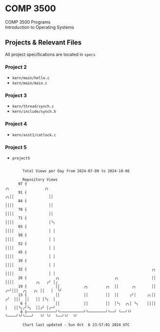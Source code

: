 # COMP 3500
COMP 3500 Programs  
Introduction to Operating Systems  
## Projects & Relevant Files
All project specifications are located in `specs`
### Project 2
- `kern/main/hello.c`
- `kern/main/main.c`
### Project 3
- `kern/thread/synch.c`
- `kern/include/synch.h`
### Project 4
- `kern/asst1/catlock.c`
### Project 5
- `project5`

```

        Total Views per Day from 2024-07-09 to 2024-10-06

        Repository Views
      97 ┼                                                                   ╭╮                ╭╮
      91 ┤                                                                 ╭╮││                ││
      84 ┤                                                                 ││││                ││
      78 ┤                                                                 ││││                ││
      71 ┤                                                                 ││││                │╰╮
      65 ┤                                                                 ││││                │ │
      58 ┤                                                                 ││││                │ │
      52 ┤                                                                 ││││                │ │
      45 ┤                                                                 ││││                │ │
      39 ┤                                                                 ││││                │ │
      32 ┤                                                         ╭╮      ││││                │ │
      26 ┤             ╭╮                         ╭╮               ││      ││││          ╭╮   ╭╯ │╭
      19 ┤             ││           ╭╮        ╭╮  ││      ╭╮       ││    ╭─╯│││  ╭╮   ╭╮ ││   │  ╰╯
      13 ┤             ││           ││        ││  ││     ╭╯│     ╭╮││   ╭╯  │││  ││   ││ │╰╮  │
       6 ┤             ││           ││        ││  │╰╮  ╭╮│ ╰╮    ││││   │   ││╰╮╭╯╰╮  ││╭╯ │╭─╯
       0 ┼─────────────╯╰───────────╯╰────────╯╰──╯ ╰──╯╰╯  ╰────╯╰╯╰───╯   ╰╯ ╰╯  ╰──╯╰╯  ╰╯

        Chart last updated - Sun Oct  6 23:57:01 2024 UTC
        
```
